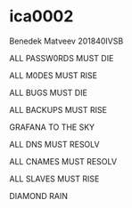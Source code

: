 # ica0002
Benedek Matveev 201840IVSB

ALL PASSW0RDS MUST DIE

ALL M0DES MUST RISE

ALL BUGS MUST DIE

ALL BACKUPS MUST RISE

GRAFANA TO THE SKY

ALL DNS MUST RESOLV

ALL CNAMES MUST RESOLV

ALL SLAVES MUST RISE

DIAMOND RAIN

